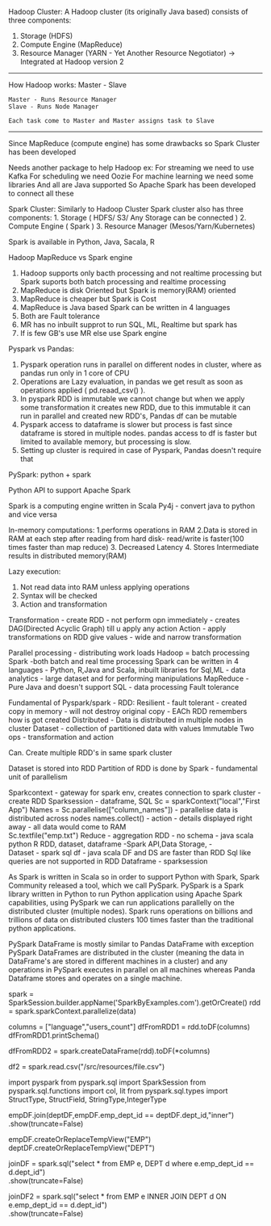 Hadoop Cluster:
 A Hadoop cluster (its originally Java based) consists of three components:
 1. Storage (HDFS)
 2. Compute Engine (MapReduce) 
 3. Resource Manager (YARN - Yet Another Resource Negotiator) -> Integrated at Hadoop version 2

------------------
How Hadoop works:
    Master - Slave

    Master - Runs Resource Manager
    Slave - Runs Node Manager

    Each task come to Master and Master assigns task to Slave
------------------

Since MapReduce (compute engine) has some drawbacks so Spark Cluster has been developed

Needs another package to help Hadoop
ex:
    For streaming we need to use Kafka
    For scheduling we need Oozie
    For machine learning we need some libraries
    And all are Java supported
    So Apache Spark has been developed to connect all these

Spark Cluster:
Similarly to Hadoop Cluster Spark cluster also has three components:
    1. Storage ( HDFS/ S3/ Any Storage can be connected )
    2. Compute Engine ( Spark )
    3. Resource Manager (Mesos/Yarn/Kubernetes)

Spark is available in Python, Java, Sacala, R


Hadoop MapReduce vs Spark engine
1. Hadoop supports only bacth processing and not realtime processing but Spark suports both batch processing and realtime processing
2. MapReduce is disk Oriented but Spark is memory(RAM) oriented
3. MapReduce is cheaper but Spark is Cost
4. MapReduce is Java based Spark can be written in 4 languages
5. Both are Fault tolerance
5. MR has no inbuilt supprot to run SQL, ML, Realtime but spark has
6. If is few GB's use MR else use Spark engine


Pyspark vs Pandas:
1. Pyspark operation runs in parallel on different nodes in cluster, where as pandas run only in 1 core of CPU
2. Operations are Lazy evaluation, in pandas we get result as soon as operations applied ( pd.reaad_csv() ).
3. In pyspark RDD is immutable we cannot change but when we apply some transformation it creates new RDD, due to this immutable it can run in parallel and created new RDD's, Pandas df can be mutable
4. Pyspark access to dataframe is slower but process is fast since dataframe is stored in multiple nodes. pandas access to df is faster but limited to available memory, but processing is slow.
5. Setting up cluster is required in case of Pyspark, Pandas doesn't require that


PySpark: python + spark

Python API to support Apache Spark

Spark is a computing engine written in Scala 
Py4j - convert java to python and vice versa

In-memory computations:
1.performs operations in RAM
2.Data is stored in RAM  at each step after reading from hard disk- read/write is faster(100 times faster than map reduce)
3. Decreased Latency
4. Stores Intermediate results in distributed memory(RAM)

Lazy execution:
1. Not read data into RAM unless applying operations
2. Syntax will be checked
3. Action and transformation

Transformation - create RDD - not perform opn immediately - creates DAG(Directed Acyclic Graph) till u apply any action
Action - apply transformations on RDD give values - wide and narrow transformation

Parallel processing - distributing work loads
Hadoop = batch processing
Spark -both batch and  real time processing
Spark can be written in 4 languages - Python, R,Java and Scala, inbuilt libraries for Sql,ML - data analytics - large dataset and for performing manipulations
MapReduce - Pure Java and doesn't support SQL - data processing
Fault tolerance


Fundamental of Pyspark/spark - RDD:
Resilient - fault tolerant - created copy in memory - will not destroy original copy - EACh RDD remembers how is got created
Distributed - Data is distributed in multiple nodes in cluster
Dataset - collection of partitioned data with values
Immutable
Two ops - transformation and action

Can. Create multiple RDD's in same spark cluster

Dataset is stored into RDD
Partition of RDD is done by Spark - fundamental unit of parallelism

Sparkcontext - gateway for spark env, creates connection to spark cluster - create RDD
Sparksession - dataframe, SQL
Sc = sparkContext("local","First App")
Names = Sc.parallelise(["column_names"]) - parallelise data is distributed across nodes
names.collect() - action - details displayed right away - all data would come to RAM\
Sc.textfile("emp.txt")
Reduce - aggregation 
RDD - no schema - java scala python R
RDD, dataset, dataframe -Spark API,Data Storage, -  
Dataset -  spark sql df - java scala
DF and DS are faster than RDD
Sql like queries are not supported in RDD
Dataframe - sparksession





As Spark is written in Scala so in order to support Python with Spark, Spark Community released a tool, which we call PySpark.
PySpark is a Spark library written in Python to run Python application using Apache Spark capabilities, using PySpark we can run applications parallelly on the distributed cluster (multiple nodes).
Spark runs operations on billions and trillions of data on distributed clusters 100 times faster than the traditional python applications.


 PySpark DataFrame is mostly similar to Pandas DataFrame with exception PySpark DataFrames are distributed in the cluster (meaning the data in DataFrame's are stored in different machines in a cluster) and any operations in PySpark executes in parallel on all machines whereas Panda Dataframe stores and operates on a single machine.

spark = SparkSession.builder.appName('SparkByExamples.com').getOrCreate()
rdd = spark.sparkContext.parallelize(data)


columns = ["language","users_count"]
dfFromRDD1 = rdd.toDF(columns)
dfFromRDD1.printSchema()

dfFromRDD2 = spark.createDataFrame(rdd).toDF(*columns)

df2 = spark.read.csv("/src/resources/file.csv")

import pyspark
from pyspark.sql import SparkSession
from pyspark.sql.functions import col, lit
from pyspark.sql.types import StructType, StructField, StringType,IntegerType


empDF.join(deptDF,empDF.emp_dept_id ==  deptDF.dept_id,"inner") \
     .show(truncate=False)


empDF.createOrReplaceTempView("EMP")
deptDF.createOrReplaceTempView("DEPT")

joinDF = spark.sql("select * from EMP e, DEPT d where e.emp_dept_id == d.dept_id") \
  .show(truncate=False)

joinDF2 = spark.sql("select * from EMP e INNER JOIN DEPT d ON e.emp_dept_id == d.dept_id") \
  .show(truncate=False)



